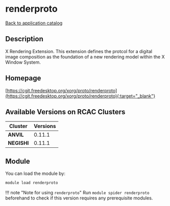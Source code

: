 # renderproto

[Back to application catalog](../app_catalog.md)

## Description

X Rendering Extension.  This extension defines the protcol for a digital image composition as the foundation of a new rendering model within the X Window System.

## Homepage

[https://cgit.freedesktop.org/xorg/proto/renderproto](https://cgit.freedesktop.org/xorg/proto/renderproto){:target="_blank"}

## Available Versions on RCAC Clusters

|Cluster|Versions|
|---|---|
**ANVIL**|0.11.1
**NEGISHI**|0.11.1

## Module

You can load the module by:

```bash
module load renderproto
```

!!! note "Note for using `renderproto`"
    Run `module spider renderproto` beforehand to check if this version requires any prerequisite modules.
